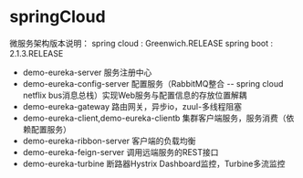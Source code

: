 # springCloud
  微服务架构版本说明：
     spring cloud : Greenwich.RELEASE
     spring boot : 2.1.3.RELEASE
+ demo-eureka-server 服务注册中心
+ demo-eureka-config-server 配置服务（RabbitMQ整合 -- spring cloud netflix bus消息总栈）实现Web服务与配置信息的存放位置解耦
+ demo-eureka-gateway 路由网关，异步io，zuul-多线程阻塞
+ demo-eureka-client,demo-eureka-clientb 集群客户端服务，服务消费（依赖配置服务）
+ demo-eureka-ribbon-server 客户端的负载均衡
+ demo-eureka-feign-server 调用远端服务的REST接口
+ demo-eureka-turbine 断路器Hystrix Dashboard监控，Turbine多流监控
